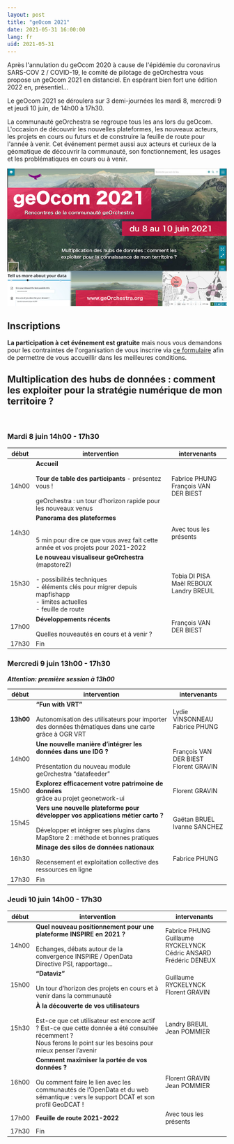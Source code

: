 ```yaml
---
layout: post
title: "geOcom 2021"
date: 2021-05-31 16:00:00
lang: fr
uid: 2021-05-31
---
```



Après l'annulation du geOcom 2020 à cause de l'épidémie du coronavirus SARS-COV 2 / COVID-19, le comité de pilotage de geOrchestra vous propose un geOcom 2021 en distanciel. En espérant bien fort une édition 2022 en, présentiel…

Le geOcom 2021 se déroulera sur 3 demi-journées les mardi 8, mercredi 9 et jeudi 10 juin, de 14h00 à 17h30.

La communauté geOrchestra se regroupe tous les ans lors du geOcom. L'occasion de découvrir les nouvelles plateformes, les nouveaux acteurs, les projets en cours ou futurs et de construire la feuille de route pour l'année à venir. Cet événement permet aussi aux acteurs et curieux de la géomatique de découvrir la communauté, son fonctionnement, les usages et les problématiques en cours ou à venir.


![affiche geOcom 2021](/public/geocom2021/geocom_2021.png)


<!--more-->


## Inscriptions

**La participation à cet événement est gratuite** mais nous vous demandons pour les contraintes de l'organisation de  vous inscrire via [ce formulaire](https://docs.google.com/forms/d/e/1FAIpQLScAAsDPO1iFJjNQYnHrcmCslFGE3_cy-sx7Y-5VdmAPxMOJqg/viewform?usp=sf_link) afin de permettre de vous accueillir dans les meilleures conditions.


## Multiplication des hubs de données : comment les exploiter pour la stratégie numérique de mon territoire ?

<br />


### Mardi 8 juin 14h00 - 17h30

| début |  intervention | intervenants |
|-------|----------------------------------------------------------------------------------------------------------------------------------------------------------------------|------------------------------------------|
| 14h00 | **Accueil**<br /><br />**Tour de table des participants** - présentez vous !<br /><br />geOrchestra : un tour d’horizon rapide pour les nouveaux venus                                            | Fabrice PHUNG<br />François VAN DER BIEST       |
| 14h30 | **Panorama des plateformes**<br /><br /><br />5 min pour dire ce que vous avez fait cette année et vos projets pour 2021-2022                                                               | Avec tous les présents                        |
| 15h30 | **Le nouveau visualiseur geOrchestra**<br /> (mapstore2)<br /><br />- possibilités techniques<br />- éléments clés pour migrer depuis mapfishapp<br />- limites actuelles<br />- feuille de route | Tobia DI PISA<br />Maël REBOUX<br />Landry BREUIL |
| 17h00 | **Développements récents**<br /><br />Quelles nouveautés en cours et à venir ?                                                                                                            | François VAN DER BIEST                        |
| 17h30 | Fin                                                                                                                                                                               |                                               |                                                                                                                                                                             




### Mercredi 9 juin 13h00 - 17h30

_**Attention: première session à 13h00**_

| début |  intervention | intervenants |
|-------|----------------------------------------------------------------------------------------------------------------------------------------------------------------------|------------------------------------------|
| **13h00** | **“Fun with VRT”**<br /><br />Autonomisation des utilisateurs pour importer des données thématiques dans une carte grâce à OGR VRT                                           | Lydie VINSONNEAU<br />Fabrice PHUNG        |
| 14h00 | **Une nouvelle manière d’intégrer les données dans une IDG ?**<br /><br />Présentation du nouveau module geOrchestra “datafeeder”                                            | François VAN DER BIEST<br />Florent GRAVIN |
| 15h00 | **Explorez efficacement votre patrimoine de données**<br /> grâce au projet geonetwork-ui                                                                                  | Florent GRAVIN                           |
| 15h45 | **Vers une nouvelle plateforme pour développer vos applications métier carto ?**<br /><br />Développer et intégrer ses plugins dans MapStore 2 : méthode et bonnes pratiques | Gaëtan BRUEL<br />Ivanne SANCHEZ           |
| 16h30 | **Minage des silos de données nationaux**<br /><br />Recensement et exploitation collective des ressources en ligne                                                          | Fabrice PHUNG                            |
| 17h30 | Fin                                                                                                                                                                  |                                          |


### Jeudi 10 juin 14h00 - 17h30

| début |  intervention | intervenants |
|-------|----------------------------------------------------------------------------------------------------------------------------------------------------------------------|------------------------------------------|
| 14h00 | **Quel nouveau positionnement pour une plateforme INSPIRE en 2021 ?**<br /><br />Echanges, débats autour de la convergence INSPIRE / OpenData Directive PSI, rapportage...                                          | Fabrice PHUNG<br />Guillaume RYCKELYNCK Cédric ANSARD<br />Frédéric DENEUX |
| 15h00 | **“Dataviz”**<br /><br />Un tour d’horizon des projets en cours et à venir dans la communauté                                                                                                                            | Guillaume RYCKELYNCK<br />Florent GRAVIN                                 |
| 15h30 | **À la découverte de vos utilisateurs**<br /><br />Est-ce que cet utilisateur est encore actif ? Est-ce que cette donnée a été consultée récemment ? <br />Nous ferons le point sur les besoins pour mieux penser l’avenir | Landry BREUIL<br />Jean POMMIER                                          |
| 16h00 | **Comment maximiser la portée de vos données ?**<br /><br />Ou comment faire le lien avec les communautés de l’OpenData et du web sémantique : vers le support DCAT et son profil GeoDCAT !                              | Florent GRAVIN<br />Jean POMMIER                                         |
| 17h00 | **Feuille de route 2021-2022**                                                                                                                                                                                       | Avec tous les présents                                                 |
| 17h30 | Fin                                                                                                                                                                  |                                          |
